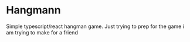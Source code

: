 # Hangmann
Simple typescript/react hangman game.  Just trying to prep for the game i am trying to make for a friend
